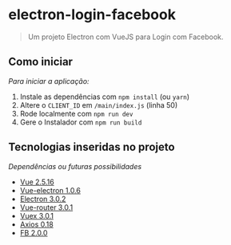 # electron-login-facebook

> Um projeto Electron com VueJS para Login com Facebook.

## Como iniciar

_Para iniciar a aplicação:_

1. Instale as dependências com `npm install` (ou `yarn`)
2. Altere o `CLIENT_ID` em `/main/index.js` (linha 50)
3. Rode localmente com `npm run dev`
4. Gere o Instalador com `npm run build`

## Tecnologias inseridas no projeto

_Dependências ou futuras possibilidades_

- [Vue 2.5.16](https://github.com/vuejs/vue)
- [Vue-electron 1.0.6](https://github.com/SimulatedGREG/vue-electron)
- [Electron 3.0.2](https://github.com/electron/electron)
- [Vue-router 3.0.1](https://github.com/vuejs/vue-router)
- [Vuex 3.0.1](https://github.com/vuejs/vuex)
- [Axios 0.18](https://github.com/axios/axios)
- [FB 2.0.0](https://github.com/node-facebook/facebook-node-sdk)